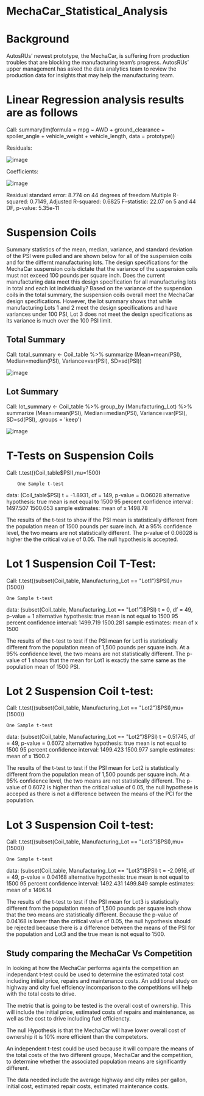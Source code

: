 # MechaCar_Statistical_Analysis

# Background 
AutosRUs’ newest prototype, the MechaCar, is suffering from production troubles that are blocking the manufacturing team’s progress. AutosRUs’ upper management has asked the data analytics team to review the production data for insights that may help the manufacturing team.

# Linear Regression analysis results are as follows

Call:
summary(lm(formula = mpg ~ AWD + ground_clearance + spoiler_angle + vehicle_weight + vehicle_length, data = prototype))

Residuals: 

![image](https://user-images.githubusercontent.com/117044267/222482920-66d05658-a1bb-4e45-8ea1-58b4021d0a8d.png)

Coefficients:

![image](https://user-images.githubusercontent.com/117044267/222483854-ed2a07de-1fbc-4401-95eb-640958369b7f.png)



Residual standard error: 8.774 on 44 degrees of freedom Multiple R-squared:  0.7149,    Adjusted R-squared:  0.6825 F-statistic: 22.07 on 5 and 44 DF,  p-value: 5.35e-11

# Suspension Coils

Summary statistics of the mean, median, variance, and standard deviation of the PSI were pulled and are shown below for all of the suspension coils and for the differnt manufacturing lots. The design specifications for the MechaCar suspension coils dictate that the variance of the suspension coils must not exceed 100 pounds per square inch. Does the current manufacturing data meet this design specification for all manufacturing lots in total and each lot individually? Based on the variance of the suspension coils in the total summary, the suspension coils overall meet the MechaCar design specifications. However, the lot summary shows that while manufacturing Lots 1 and 2 meet the design specifications and have variances under 100 PSI, Lot 3 does not meet the design specifications as its variance is much over the 100 PSI limit.

## Total Summary

Call:
total_summary <- Coil_table %>% summarize (Mean=mean(PSI), Median=median(PSI), Variance=var(PSI), SD=sd(PSI))

![image](https://user-images.githubusercontent.com/117044267/222487534-9a76f4ad-6fd6-4a73-b086-e9dde5ccd0dd.png)

## Lot Summary

Call:
lot_summary <- Coil_table %>% group_by (Manufacturing_Lot) %>% summarize (Mean=mean(PSI), Median=median(PSI), Variance=var(PSI), SD=sd(PSI), .groups = 'keep')

![image](https://user-images.githubusercontent.com/117044267/222489088-98917fba-439d-4bf1-b7d4-ba363a796f61.png)

# T-Tests on Suspension Coils

Call:
t.test((Coil_table$PSI),mu=1500)

        One Sample t-test

data:  (Coil_table$PSI)
t = -1.8931, df = 149, p-value = 0.06028
  alternative hypothesis: true mean is not equal to 1500
95 percent confidence interval:
  1497.507 1500.053
sample estimates: 
  mean of x 
    1498.78 

The results of the t-test to show if the PSI mean is statistically different from the population mean of 1500 pounds per suare inch. At a 95% confidence level, the two means are not statistically different. The p-value of 0.06028 is higher the the critical value of 0.05. The null hypothesis is accepted. 

# Lot 1 Suspension Coil T-Test:

Call:
t.test((subset(Coil_table, Manufacturing_Lot == "Lot1")$PSI),mu=(1500))

	One Sample t-test

data:  (subset(Coil_table, Manufacturing_Lot == "Lot1")$PSI)
t = 0, df = 49, p-value = 1
alternative hypothesis: true mean is not equal to 1500
95 percent confidence interval:
 1499.719 1500.281
sample estimates:
mean of x 
     1500 

The results of the t-test to test if the PSI mean for Lot1 is statistically different from the population mean of 1,500 pounds per square inch. At a 95% confidence level, the two means are not statistically different. The p-value of 1 shows that the mean for Lot1 is exactly the same same as the population mean of 1500 PSI.

# Lot 2 Suspension Coil t-test:

Call: 
t.test((subset(Coil_table, Manufacturing_Lot == "Lot2")$PSI),mu=(1500))

	One Sample t-test

data:  (subset(Coil_table, Manufacturing_Lot == "Lot2")$PSI)
t = 0.51745, df = 49, p-value = 0.6072
alternative hypothesis: true mean is not equal to 1500
95 percent confidence interval: 1499.423 1500.977
sample estimates:
mean of x 
1500.2 

The results of the t-test to test if the PSI mean for Lot2 is statistically different from the population mean of 1,500 pounds per square inch. At a 95% confidence level, the two means are not statistically different. The p-value of 0.6072 is higher than the critical value of 0.05, the null hypothese is acceped as there is not a difference between the means of the PCI for the population. 

# Lot 3 Suspension Coil t-test:

Call:
t.test((subset(Coil_table, Manufacturing_Lot == "Lot3")$PSI),mu=(1500))

	One Sample t-test

data:  (subset(Coil_table, Manufacturing_Lot == "Lot3")$PSI)
t = -2.0916, df = 49, p-value = 0.04168
alternative hypothesis: true mean is not equal to 1500
95 percent confidence interval:
 1492.431 1499.849
sample estimates:
mean of x 
  1496.14 
 
The results of the t-test to test if the PSI mean for Lot3 is statistically different from the population mean of 1,500 pounds per square inch show that the two means are statistically different. Because the p-value of 0.04168 is lower than the critical value of 0.05, the null hypothesis should be rejected because there is a difference between the means of the PSI for the population and Lot3 and the true mean is not equal to 1500. 


## Study comparing the MechaCar Vs Competition

In looking at how the MechaCar performs againts the competition an independant t-test could be used to determine the estimated total cost including initial price, repairs and maintenance costs. An additional study on highway and city fuel effciency incomparison to the competitions will help with the total costs to drive. 

The metric that is going to be tested is the overall cost of ownership.  This will include the initial price, estimated costs of repairs and maintenance, as well as the cost to drive including fuel efficiencty. 

The null Hypothesis is that the MechaCar will have lower overall cost of ownership it is 10% more efficient than the competetors. 

An independent t-test could be used because it will compare the means of the total costs of the two different groups, MechaCar and the competition, to determine whether the associated population means are significantly different.

The data needed include the average highway and city miles per gallon, initial cost, estimated repair costs, estimated maintenance costs.


